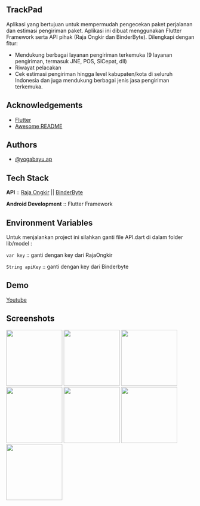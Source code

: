 
## TrackPad

Aplikasi yang bertujuan untuk mempermudah pengecekan paket perjalanan dan estimasi
pengiriman paket. Aplikasi ini dibuat menggunakan Flutter Framework serta 
API pihak (Raja Ongkir dan BinderByte). Dilengkapi dengan fitur:
- Mendukung berbagai layanan pengiriman terkemuka (9 layanan pengiriman, termasuk JNE, POS, SiCepat, dll)
- Riwayat pelacakan
- Cek estimasi pengiriman hingga level kabupaten/kota di seluruh Indonesia dan juga mendukung berbagai jenis jasa pengiriman terkemuka.
## Acknowledgements

 - [Flutter](https://flutter.dev/)
 - [Awesome README](https://github.com/matiassingers/awesome-readme)
## Authors

- [@yogabayu.ap](https://www.instagram.com/yogabayu.ap)


## Tech Stack

**API** :: [Raja Ongkir](https://rajaongkir.com/) || [BinderByte](https://binderbyte.com/)

**Android Development** :: Flutter Framework


## Environment Variables

Untuk menjalankan project ini silahkan ganti file API.dart di dalam folder lib/model :

`var key`  :: ganti dengan key dari RajaOngkir

`String apiKey` :: ganti dengan key dari Binderbyte

## Demo
[Youtube](https://youtube.com/)



## Screenshots

<img src="https://github.com/Yogabayu/TrackPad/blob/master/project_image/welcome.jpeg" width="150"> <img src="https://github.com/Yogabayu/TrackPad/blob/master/project_image/Dashboard.jpeg" width="150"> <img src="https://github.com/Yogabayu/TrackPad/blob/master/project_image/lacak_paket.jpeg" width="150"> <img src="https://github.com/Yogabayu/TrackPad/blob/master/project_image/detail_lacak.jpeg" width="150"> <img src="https://github.com/Yogabayu/TrackPad/blob/master/project_image/cek ongkir.jpeg" width="150"> <img src="https://github.com/Yogabayu/TrackPad/blob/master/project_image/detail ongkir.jpeg" width="150"> <img src="https://github.com/Yogabayu/TrackPad/blob/master/project_image/riwayat pelacakan.jpeg" width="150"> 


